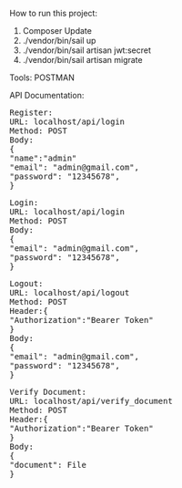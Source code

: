 How to run this project:

1. Composer Update
2. ./vendor/bin/sail up
3. ./vendor/bin/sail artisan jwt:secret
4. ./vendor/bin/sail artisan migrate

Tools: POSTMAN

API Documentation:

<pre>
Register:
URL: localhost/api/login
Method: POST
Body:
{
"name":"admin"
"email": "admin@gmail.com",
"password": "12345678",
}
</pre>

<pre>
Login:
URL: localhost/api/login
Method: POST
Body:
{
"email": "admin@gmail.com",
"password": "12345678",
}
</pre>

<pre>
Logout:
URL: localhost/api/logout
Method: POST
Header:{
"Authorization":"Bearer Token"
}
Body:
{
"email": "admin@gmail.com",
"password": "12345678",
}
</pre>

<pre>
Verify Document:
URL: localhost/api/verify_document
Method: POST
Header:{
"Authorization":"Bearer Token"
}
Body:
{
"document": File
}
</pre>
